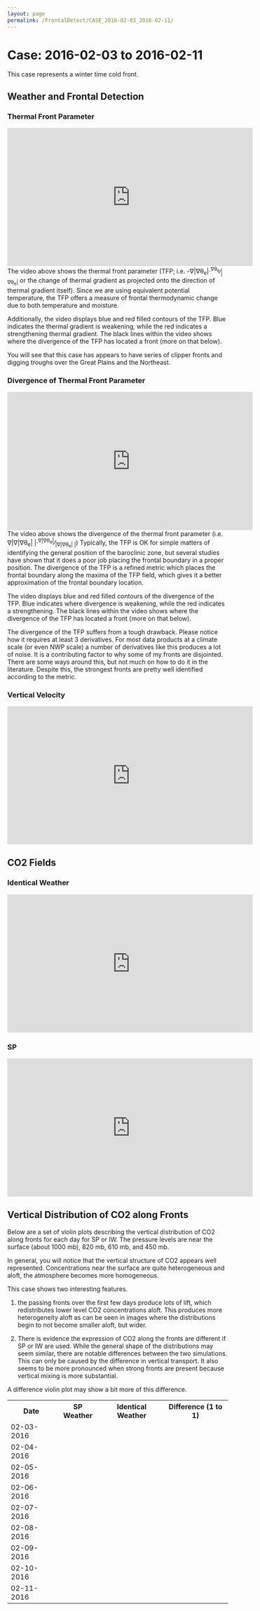 ```yaml
---
layout: page
permalink: /FrontalDetect/CASE_2016-02-03_2016-02-11/
---
```

<h1>Case: 2016-02-03 to 2016-02-11</h1>
This case represents a winter time cold front.
<h2>Weather and Frontal Detection</h2>
<h3> Thermal Front Parameter </h3>
<iframe width="560" height="315" src="https://www.youtube.com/embed/TlF3mOQIojs" title="YouTube video player" frameborder="0" allow="accelerometer; autoplay; clipboard-write; encrypted-media; gyroscope; picture-in-picture" allowfullscreen></iframe>
The video above shows the thermal front parameter (TFP; i.e. -&nabla;|&nabla;&theta;<sub>e</sub>|&middot;<sup>&nabla;&theta;<sub>e</sub></sup>&frasl;<sub>|&nabla;&theta;<sub>e</sub>|</sub> or the change of thermal gradient as projected onto the direction of thermal gradient itself).   Since we are using equivalent potential temperature, the TFP offers a measure of frontal thermodynamic change due to both temperature and moisture.

Additionally, the video displays blue and red filled contours of the TFP.  Blue indicates the thermal gradient is weakening, while the red indicates a strengthening thermal gradient.   The black lines within the video shows where the divergence of the TFP has located a front (more on that below).  

You will see that this case has appears to have series of clipper fronts and digging troughs over the Great Plains and the Northeast.

<h3> Divergence of Thermal Front Parameter </h3>
<iframe width="560" height="315" src="https://www.youtube.com/embed/g_vbHww-gYw" title="YouTube video player" frameborder="0" allow="accelerometer; autoplay; clipboard-write; encrypted-media; gyroscope; picture-in-picture" allowfullscreen></iframe>
The video above shows the divergence of the thermal front parameter (i.e. &nabla;|&nabla;|&nabla;&theta;<sub>e</sub>| |&middot;<sup>&nabla;|&nabla;&theta;<sub>e</sub>|</sup>&frasl;<sub>|&nabla;|&nabla;&theta;<sub>e</sub>| |</sub>) Typically, the TFP is OK for simple matters of identifying the general position of the baroclinic zone, but several studies have shown that it does a poor job placing the frontal boundary in a proper position.  The divergence of the TFP is a refined metric which places the frontal boundary along the maxima of the TFP field, which gives it a better approximation of the frontal boundary location.

The video displays blue and red filled contours of the divergence of the TFP.  Blue indicates where divergence is weakening, while the red indicates a strengthening.   The black lines within the video shows where the divergence of the TFP has located a front (more on that below).  

The divergence of the TFP suffers from a tough drawback.  Please notice how it requires at least 3 derivatives.  For most data products at a climate scale (or even NWP scale) a number of derivatives like this produces a lot of noise.  It is a contributing factor to why some of my fronts are disjointed.   There are some ways around this, but not much on how to do it in the literature.  Despite this, the strongest fronts are pretty well identified according to the metric.

<h3> Vertical Velocity </h3>
<iframe width="560" height="315" src="https://www.youtube.com/embed/0vvPm2IhHC8" title="YouTube video player" frameborder="0" allow="accelerometer; autoplay; clipboard-write; encrypted-media; gyroscope; picture-in-picture" allowfullscreen></iframe>

<h2> CO2 Fields </h2>
<h3>Identical Weather</h3>
<iframe width="560" height="315" src="https://www.youtube.com/embed/De8f5cT5w64" title="YouTube video player" frameborder="0" allow="accelerometer; autoplay; clipboard-write; encrypted-media; gyroscope; picture-in-picture" allowfullscreen></iframe>
<h3>SP</h3>
<iframe width="560" height="315" src="https://www.youtube.com/embed/P4fR4b7BAus" title="YouTube video player" frameborder="0" allow="accelerometer; autoplay; clipboard-write; encrypted-media; gyroscope; picture-in-picture" allowfullscreen></iframe>
<h2> Vertical Distribution of CO2 along Fronts </h2>
Below are a set of violin plots describing the vertical distribution of CO2 along fronts for each day for SP or IW.  The pressure levels are near the surface (about 1000 mb), 820 mb, 610 mb, and 450 mb.  

In general, you will notice that the vertical structure of CO2 appears well represented.   Concentrations near the surface are quite heterogeneous and aloft, the atmosphere becomes more homogeneous.

This case shows two interesting features.  
1) the passing fronts over the first few days produce lots of lift, which redistributes lower level CO2 concentrations aloft.  This produces more heterogeneity aloft as can be seen in images where the distributions begin to not become smaller aloft, but wider.  

2) There is evidence the expression of CO2 along the fronts are different if SP or IW are used.  While the general shape of the distributions may seem similar, there are notable differences between the two simulations.  This can only be caused by the difference in vertical transport.  It also seems to be more pronounced when strong fronts are present because vertical mixing is more substantial.

A difference violin plot may show a bit more of this difference.

<table style="width:100%">
<tr>
  <th>Date </th>
  <th>SP Weather </th>
  <th>Identical Weather </th>
  <th>Difference (1 to 1) </th>
</tr>
<tr>
  <td>
    02-03-2016
  </td>
  <td>
    <img src="{{ site.url }}/frontal_detection_cases/CASE_2016-02-03_2016-02-11/SP_IMGS/co2_distribution_vertical_2016-02-03.png" alt>
    </td>
    <td>
      <img src="{{ site.url }}/frontal_detection_cases/CASE_2016-02-03_2016-02-11/IW_IMGS/co2_distribution_vertical_2016-02-03.png" alt>
    </td>
    <td>
      <img src="{{ site.url }}/frontal_detection_cases/CASE_2016-02-03_2016-02-11/DIFF_IMGS/co2_distribution_vertical_DIFFERENCE_2016-02-03.png" alt>
    </td>
</tr>

<tr>
  <td>
    02-04-2016
  </td>
  <td>
    <img src="{{ site.url }}/frontal_detection_cases/CASE_2016-02-03_2016-02-11/SP_IMGS/co2_distribution_vertical_2016-02-04.png" alt>
    </td>
    <td>
      <img src="{{ site.url }}/frontal_detection_cases/CASE_2016-02-03_2016-02-11/IW_IMGS/co2_distribution_vertical_2016-02-04.png" alt>
    </td>
    <td>
      <img src="{{ site.url }}/frontal_detection_cases/CASE_2016-02-03_2016-02-11/DIFF_IMGS/co2_distribution_vertical_DIFFERENCE_2016-02-04.png" alt>
    </td>
</tr>

<tr>
  <td>
    02-05-2016
  </td>
  <td>
    <img src="{{ site.url }}/frontal_detection_cases/CASE_2016-02-03_2016-02-11/SP_IMGS/co2_distribution_vertical_2016-02-05.png" alt>
    </td>
    <td>
      <img src="{{ site.url }}/frontal_detection_cases/CASE_2016-02-03_2016-02-11/IW_IMGS/co2_distribution_vertical_2016-02-05.png" alt>
    </td>
    <td>
      <img src="{{ site.url }}/frontal_detection_cases/CASE_2016-02-03_2016-02-11/DIFF_IMGS/co2_distribution_vertical_DIFFERENCE_2016-02-05.png" alt>
    </td>
</tr>

<tr>
  <td>
    02-06-2016
  </td>
  <td>
    <img src="{{ site.url }}/frontal_detection_cases/CASE_2016-02-03_2016-02-11/SP_IMGS/co2_distribution_vertical_2016-02-06.png" alt>
    </td>
    <td>
      <img src="{{ site.url }}/frontal_detection_cases/CASE_2016-02-03_2016-02-11/IW_IMGS/co2_distribution_vertical_2016-02-06.png" alt>
    </td>
    <td>
      <img src="{{ site.url }}/frontal_detection_cases/CASE_2016-02-03_2016-02-11/DIFF_IMGS/co2_distribution_vertical_DIFFERENCE_2016-02-06.png" alt>
    </td>
</tr>

<tr>
  <td>
    02-07-2016
  </td>
  <td>
    <img src="{{ site.url }}/frontal_detection_cases/CASE_2016-02-03_2016-02-11/SP_IMGS/co2_distribution_vertical_2016-02-07.png" alt>
    </td>
    <td>
      <img src="{{ site.url }}/frontal_detection_cases/CASE_2016-02-03_2016-02-11/IW_IMGS/co2_distribution_vertical_2016-02-07.png" alt>
    </td>
    <td>
      <img src="{{ site.url }}/frontal_detection_cases/CASE_2016-02-03_2016-02-11/DIFF_IMGS/co2_distribution_vertical_DIFFERENCE_2016-02-07.png" alt>
    </td>
</tr>

<tr>
  <td>
    02-08-2016
  </td>
  <td>
    <img src="{{ site.url }}/frontal_detection_cases/CASE_2016-02-03_2016-02-11/SP_IMGS/co2_distribution_vertical_2016-02-08.png" alt>
    </td>
    <td>
      <img src="{{ site.url }}/frontal_detection_cases/CASE_2016-02-03_2016-02-11/IW_IMGS/co2_distribution_vertical_2016-02-08.png" alt>
    </td>
    <td>
      <img src="{{ site.url }}/frontal_detection_cases/CASE_2016-02-03_2016-02-11/DIFF_IMGS/co2_distribution_vertical_DIFFERENCE_2016-02-08.png" alt>
    </td>
</tr>

<tr>
  <td>
    02-09-2016
  </td>
  <td>
    <img src="{{ site.url }}/frontal_detection_cases/CASE_2016-02-03_2016-02-11/SP_IMGS/co2_distribution_vertical_2016-02-09.png" alt>
    </td>
    <td>
      <img src="{{ site.url }}/frontal_detection_cases/CASE_2016-02-03_2016-02-11/IW_IMGS/co2_distribution_vertical_2016-02-09.png" alt>
    </td>
    <td>
      <img src="{{ site.url }}/frontal_detection_cases/CASE_2016-02-03_2016-02-11/DIFF_IMGS/co2_distribution_vertical_DIFFERENCE_2016-02-09.png" alt>
    </td>
</tr>

<tr>
  <td>
    02-10-2016
  </td>
  <td>
    <img src="{{ site.url }}/frontal_detection_cases/CASE_2016-02-03_2016-02-11/SP_IMGS/co2_distribution_vertical_2016-02-10.png" alt>
    </td>
    <td>
      <img src="{{ site.url }}/frontal_detection_cases/CASE_2016-02-03_2016-02-11/IW_IMGS/co2_distribution_vertical_2016-02-10.png" alt>
    </td>
    <td>
      <img src="{{ site.url }}/frontal_detection_cases/CASE_2016-02-03_2016-02-11/DIFF_IMGS/co2_distribution_vertical_DIFFERENCE_2016-02-10.png" alt>
    </td>
</tr>

<tr>
  <td>
    02-11-2016
  </td>
  <td>
    <img src="{{ site.url }}/frontal_detection_cases/CASE_2016-02-03_2016-02-11/SP_IMGS/co2_distribution_vertical_2016-02-11.png" alt>
    </td>
    <td>
      <img src="{{ site.url }}/frontal_detection_cases/CASE_2016-02-03_2016-02-11/IW_IMGS/co2_distribution_vertical_2016-02-11.png" alt>
    </td>
    <td>
      <img src="{{ site.url }}/frontal_detection_cases/CASE_2016-02-03_2016-02-11/DIFF_IMGS/co2_distribution_vertical_DIFFERENCE_2016-02-11.png" alt>
    </td>
</tr>

</table>
